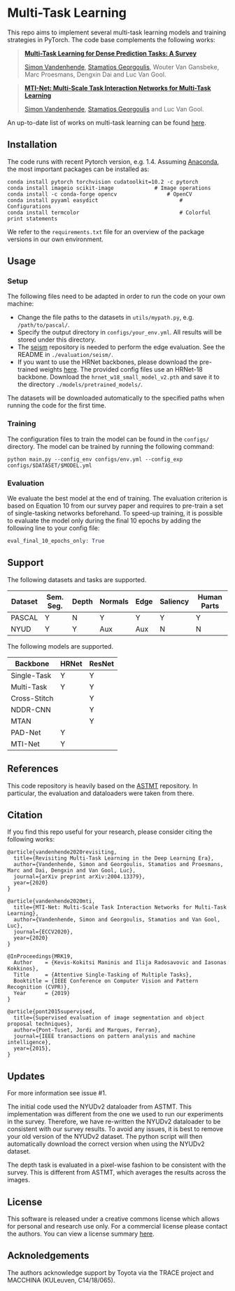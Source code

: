 # Multi-Task Learning

This repo aims to implement several multi-task learning models and training strategies in PyTorch. The code base complements the following works: 
> [**Multi-Task Learning for Dense Prediction Tasks: A Survey**](https://arxiv.org/abs/2004.13379)
>
> [Simon Vandenhende](https://twitter.com/svandenh1), [Stamatios Georgoulis](https://twitter.com/stam_g), Wouter Van Gansbeke, Marc Proesmans, Dengxin Dai and Luc Van Gool.

> [**MTI-Net: Multi-Scale Task Interaction Networks for Multi-Task Learning**](https://arxiv.org/abs/2001.06902)
>
> [Simon Vandenhende](https://twitter.com/svandenh1), [Stamatios Georgoulis](https://twitter.com/stam_g) and Luc Van Gool.

An up-to-date list of works on multi-task learning can be found [here](https://github.com/SimonVandenhende/Awesome-Multi-Task-Learning).

## Installation
The code runs with recent Pytorch version, e.g. 1.4.
Assuming [Anaconda](https://docs.anaconda.com/anaconda/install/), the most important packages can be installed as:
```shell
conda install pytorch torchvision cudatoolkit=10.2 -c pytorch
conda install imageio scikit-image		   	   # Image operations
conda install -c conda-forge opencv		           # OpenCV
conda install pyyaml easydict                 		   # Configurations
conda install termcolor                       		   # Colorful print statements
```
We refer to the `requirements.txt` file for an overview of the package versions in our own environment.

## Usage

### Setup 
The following files need to be adapted in order to run the code on your own machine:
- Change the file paths to the datasets in `utils/mypath.py`, e.g. `/path/to/pascal/`.
- Specify the output directory in `configs/your_env.yml`. All results will be stored under this directory.
- The [seism](https://github.com/jponttuset/seism) repository is needed to perform the edge evaluation. See the README in `./evaluation/seism/`.
- If you want to use the HRNet backbones, please download the pre-trained weights [here](https://github.com/HRNet/HRNet-Image-Classification). 
The provided config files use an HRNet-18 backbone. Download the `hrnet_w18_small_model_v2.pth` and save it to the directory `./models/pretrained_models/`.

The datasets will be downloaded automatically to the specified paths when running the code for the first time.

### Training
The configuration files to train the model can be found in the `configs/` directory. The model can be trained by running the following command:

```shell
python main.py --config_env configs/env.yml --config_exp configs/$DATASET/$MODEL.yml
```

### Evaluation
We evaluate the best model at the end of training. The evaluation criterion is based on Equation 10 from our survey paper and requires to pre-train a set of single-tasking networks beforehand. To speed-up training, it is possible to evaluate the model only during the final 10 epochs by adding the following line to your config file:

```python
eval_final_10_epochs_only: True
``` 

## Support
The following datasets and tasks are supported.

| Dataset | Sem. Seg. | Depth | Normals | Edge | Saliency | Human Parts |
|---------|-----------|-------|---------|----------------|----------|-------------|
| PASCAL  |     Y     |   N   |    Y    |       Y        |    Y     |      Y      |
| NYUD    |     Y     |   Y   |    Aux  |       Aux       |    N     |      N      |


The following models are supported.

| Backbone | HRNet | ResNet |
|----------|----------|-----------|
| Single-Task |  Y    |  Y |
| Multi-Task | Y | Y |
| Cross-Stitch | | Y |
| NDDR-CNN | | Y |
| MTAN | | Y |
| PAD-Net | Y | |
| MTI-Net | Y | |


## References
This code repository is heavily based on the [ASTMT](https://github.com/facebookresearch/astmt) repository. In particular, the evaluation and dataloaders were taken from there.

 
## Citation
If you find this repo useful for your research, please consider citing the following works:

```
@article{vandenhende2020revisiting,
  title={Revisiting Multi-Task Learning in the Deep Learning Era},
  author={Vandenhende, Simon and Georgoulis, Stamatios and Proesmans, Marc and Dai, Dengxin and Van Gool, Luc},
  journal={arXiv preprint arXiv:2004.13379},
  year={2020}
}

@article{vandenhende2020mti,
  title={MTI-Net: Multi-Scale Task Interaction Networks for Multi-Task Learning},
  author={Vandenhende, Simon and Georgoulis, Stamatios and Van Gool, Luc},
  journal={ECCV2020},
  year={2020}
}

@InProceedings{MRK19,
  Author    = {Kevis-Kokitsi Maninis and Ilija Radosavovic and Iasonas Kokkinos},
  Title     = {Attentive Single-Tasking of Multiple Tasks},
  Booktitle = {IEEE Conference on Computer Vision and Pattern Recognition (CVPR)},
  Year      = {2019}
}

@article{pont2015supervised,
  title={Supervised evaluation of image segmentation and object proposal techniques},
  author={Pont-Tuset, Jordi and Marques, Ferran},
  journal={IEEE transactions on pattern analysis and machine intelligence},
  year={2015},
}
```

## Updates
For more information see issue #1.

The initial code used the NYUDv2 dataloader from ASTMT. This implementation was different from the one we used to run our experiments in the survey. Therefore, we have re-written the NYUDv2 dataloader to be consistent with our survey results. To avoid any issues, it is best to remove your old version of the NYUDv2 dataset. The python script will then automatically download the correct version when using the NYUDv2 dataset.

The depth task is evaluated in a pixel-wise fashion to be consistent with the survey. This is different from ASTMT, which averages the results across the images. 


## License
This software is released under a creative commons license which allows for personal and research use only. For a commercial license please contact the authors. You can view a license summary [here](http://creativecommons.org/licenses/by-nc/4.0/).

## Acknoledgements
The authors acknowledge support by Toyota via the TRACE project and MACCHINA (KULeuven, C14/18/065).
